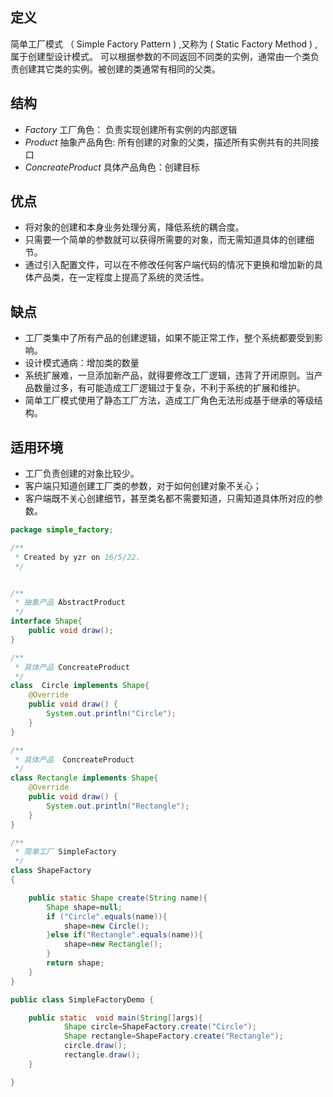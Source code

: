 
## 定义
简单工厂模式 （ Simple Factory Pattern ) ,又称为 ( Static Factory Method ) ,属于创建型设计模式。
可以根据参数的不同返回不同类的实例，通常由一个类负责创建其它类的实例。被创建的类通常有相同的父类。


## 结构
- *Factory*
  工厂角色： 负责实现创建所有实例的内部逻辑
- *Product*
  抽象产品角色: 所有创建的对象的父类，描述所有实例共有的共同接口
- *ConcreateProduct*
  具体产品角色：创建目标

## 优点
- 将对象的创建和本身业务处理分离，降低系统的耦合度。
- 只需要一个简单的参数就可以获得所需要的对象，而无需知道具体的创建细节。
- 通过引入配置文件，可以在不修改任何客户端代码的情况下更换和增加新的具体产品类，在一定程度上提高了系统的灵活性。


## 缺点
- 工厂类集中了所有产品的创建逻辑，如果不能正常工作，整个系统都要受到影响。
- 设计模式通病：增加类的数量
- 系统扩展难，一旦添加新产品，就得要修改工厂逻辑，违背了开闭原则。当产品数量过多，有可能造成工厂逻辑过于复杂，不利于系统的扩展和维护。
- 简单工厂模式使用了静态工厂方法，造成工厂角色无法形成基于继承的等级结构。

## 适用环境

- 工厂负责创建的对象比较少。
- 客户端只知道创建工厂类的参数，对于如何创建对象不关心；
- 客户端既不关心创建细节，甚至类名都不需要知道，只需知道具体所对应的参数。


```java
package simple_factory;

/**
 * Created by yzr on 16/5/22.
 */


/**
 * 抽象产品 AbstractProduct
 */
interface Shape{
    public void draw();
}

/**
 * 具体产品 ConcreateProduct
 */
class  Circle implements Shape{
    @Override
    public void draw() {
        System.out.println("Circle");
    }
}

/**
 * 具体产品  ConcreateProduct
 */
class Rectangle implements Shape{
    @Override
    public void draw() {
        System.out.println("Rectangle");
    }
}

/**
 * 简单工厂 SimpleFactory
 */
class ShapeFactory
{

    public static Shape create(String name){
        Shape shape=null;
        if ("Circle".equals(name)){
            shape=new Circle();
        }else if("Rectangle".equals(name)){
            shape=new Rectangle();
        }
        return shape;
    }
}

public class SimpleFactoryDemo {

    public static  void main(String[]args){
            Shape circle=ShapeFactory.create("Circle");
            Shape rectangle=ShapeFactory.create("Rectangle");
            circle.draw();
            rectangle.draw();
    }

}


```
